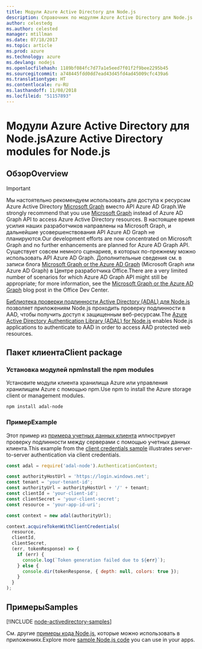 ```yaml
---
title: Модули Azure Active Directory для Node.js
description: Справочник по модулям Azure Active Directory для Node.js
author: celestedg
ms.author: celested
manager: mtillman
ms.date: 07/18/2017
ms.topic: article
ms.prod: azure
ms.technology: azure
ms.devlang: nodejs
ms.openlocfilehash: 1189bf084fc7d77a1e5eed7f01f2f9bee2295b45
ms.sourcegitcommit: a748445fdd0dd7ead43d45fd4ad45009cfc439a6
ms.translationtype: HT
ms.contentlocale: ru-RU
ms.lasthandoff: 11/08/2018
ms.locfileid: "51157893"
---
```

# <a name="azure-active-directory-modules-for-nodejs"></a><span data-ttu-id="1f634-103">Модули Azure Active Directory для Node.js</span><span class="sxs-lookup"><span data-stu-id="1f634-103">Azure Active Directory modules for Node.js</span></span>

## <a name="overview"></a><span data-ttu-id="1f634-104">Обзор</span><span class="sxs-lookup"><span data-stu-id="1f634-104">Overview</span></span>

> [!IMPORTANT]
> <span data-ttu-id="1f634-105">Мы настоятельно рекомендуем использовать для доступа к ресурсам Azure Active Directory [Microsoft Graph](https://graph.microsoft.io/) вместо API Azure AD Graph.</span><span class="sxs-lookup"><span data-stu-id="1f634-105">We strongly recommend that you use [Microsoft Graph](https://graph.microsoft.io/) instead of Azure AD Graph API to access Azure Active Directory resources.</span></span> <span data-ttu-id="1f634-106">В настоящее время усилия наших разработчиков направлены на Microsoft Graph, и дальнейшие усовершенствования API Azure AD Graph не планируются.</span><span class="sxs-lookup"><span data-stu-id="1f634-106">Our development efforts are now concentrated on Microsoft Graph and no further enhancements are planned for Azure AD Graph API.</span></span> <span data-ttu-id="1f634-107">Существует совсем немного сценариев, в которых по-прежнему можно использовать API Azure AD Graph. Дополнительные сведения см. в записи блога [Microsoft Graph or the Azure AD Graph](https://dev.office.com/blogs/microsoft-graph-or-azure-ad-graph) (Microsoft Graph или Azure AD Graph) в Центре разработчика Office.</span><span class="sxs-lookup"><span data-stu-id="1f634-107">There are a very limited number of scenarios for which Azure AD Graph API might still be appropriate; for more information, see the [Microsoft Graph or the Azure AD Graph](https://dev.office.com/blogs/microsoft-graph-or-azure-ad-graph) blog post in the Office Dev Center.</span></span>

<span data-ttu-id="1f634-108">[Библиотека проверки подлинности Active Directory (ADAL) для Node.js](https://www.npmjs.com/package/adal-node) позволяет приложениям Node.js проходить проверку подлинности в AAD, чтобы получить доступ к защищенным веб-ресурсам.</span><span class="sxs-lookup"><span data-stu-id="1f634-108">The [Azure Active Directory Authentication Library (ADAL) for Node.js](https://www.npmjs.com/package/adal-node) enables Node.js applications to authenticate to AAD in order to access AAD protected web resources.</span></span>

## <a name="client-package"></a><span data-ttu-id="1f634-109">Пакет клиента</span><span class="sxs-lookup"><span data-stu-id="1f634-109">Client package</span></span>

### <a name="install-the-npm-modules"></a><span data-ttu-id="1f634-110">Установка модулей npm</span><span class="sxs-lookup"><span data-stu-id="1f634-110">Install the npm modules</span></span>

<span data-ttu-id="1f634-111">Установите модули клиента хранилища Azure или управления хранилищем Azure с помощью npm.</span><span class="sxs-lookup"><span data-stu-id="1f634-111">Use npm to install the Azure storage client or management modules.</span></span>

```bash
npm install adal-node
```   

### <a name="example"></a><span data-ttu-id="1f634-112">Пример</span><span class="sxs-lookup"><span data-stu-id="1f634-112">Example</span></span>

<span data-ttu-id="1f634-113">Этот пример из [примера учетных данных клиента](https://github.com/MSOpenTech/azure-activedirectory-library-for-nodejs/blob/master/sample/client-credentials-sample.js) иллюстрирует проверку подлинности между серверами с помощью учетных данных клиента.</span><span class="sxs-lookup"><span data-stu-id="1f634-113">This example from the [client credentials sample](https://github.com/MSOpenTech/azure-activedirectory-library-for-nodejs/blob/master/sample/client-credentials-sample.js) illustrates server-to-server authentication via client credentials.</span></span>

```javascript
const adal = require('adal-node').AuthenticationContext;

const authorityHostUrl = 'https://login.windows.net';
const tenant = 'your-tenant-id';
const authorityUrl = authorityHostUrl + '/' + tenant;
const clientId = 'your-client-id';
const clientSecret = 'your-client-secret';
const resource = 'your-app-id-uri';

const context = new adal(authorityUrl);

context.acquireTokenWithClientCredentials(
  resource,
  clientId,
  clientSecret,
  (err, tokenResponse) => {
    if (err) {
      console.log(`Token generation failed due to ${err}`);
    } else {
      console.dir(tokenResponse, { depth: null, colors: true });
    }
  }
);
```

## <a name="samples"></a><span data-ttu-id="1f634-114">Примеры</span><span class="sxs-lookup"><span data-stu-id="1f634-114">Samples</span></span>

[!INCLUDE [node-activedirectory-samples](../docs-ref-conceptual/includes/activedirectory-samples.md)]

<span data-ttu-id="1f634-115">См. другие [примеры кода Node.js](https://azure.microsoft.com/resources/samples/?platform=nodejs), которые можно использовать в приложениях.</span><span class="sxs-lookup"><span data-stu-id="1f634-115">Explore more [sample Node.js code](https://azure.microsoft.com/resources/samples/?platform=nodejs) you can use in your apps.</span></span>
